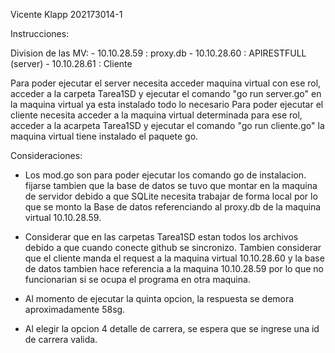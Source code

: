 Vicente Klapp 202173014-1

Instrucciones:

  Division de las MV:
    - 10.10.28.59 : proxy.db
    - 10.10.28.60 : APIRESTFULL (server)
    - 10.10.28.61 : Cliente

Para poder ejecutar el server necesita acceder maquina virtual con ese rol, acceder a la carpeta Tarea1SD y ejecutar el comando "go run server.go" en la maquina virtual ya esta instalado todo lo necesario
Para poder ejecutar el cliente necesita acceder a la maquina virtual determinada para ese rol, acceder a la acarpeta Tarea1SD y ejecutar el comando "go run cliente.go" la maquina virtual tiene instalado
el paquete go.

Consideraciones:
- Los mod.go son para poder ejecutar los comando go de instalacion. fijarse tambien que la base de datos se tuvo que montar en la maquina de servidor debido a que SQLite necesita trabajar de forma local
  por lo que se monto la Base de datos referenciando al proxy.db de la maquina virtual 10.10.28.59.
  
- Considerar que en las carpetas Tarea1SD estan todos los archivos debido a que cuando conecte github se sincronizo. Tambien considerar que el cliente manda el request a la maquina virtual 10.10.28.60
  y la base de datos tambien hace referencia a la maquina 10.10.28.59 por lo que no funcionarian si se ocupa el programa en otra maquina.
  
- Al momento de ejecutar la quinta opcion, la respuesta se demora aproximadamente 58sg.
- Al elegir la opcion 4 detalle de carrera, se espera que se ingrese una id de carrera valida.

